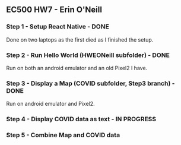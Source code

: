 ## EC500 HW7 - Erin O'Neill 

### Step 1 - Setup React Native - DONE 
Done on two laptops as the first died as I finished the setup. 

### Step 2 - Run Hello World (HWEONeill subfolder) - DONE 

Run on both an android emulator and an old Pixel2 I have. 

### Step 3 - Display a Map (COVID subfolder, Step3 branch) - DONE

Run on android emulator and Pixel2.

### Step 4 - Display COVID data as text - IN PROGRESS

### Step 5 - Combine Map and COVID data
